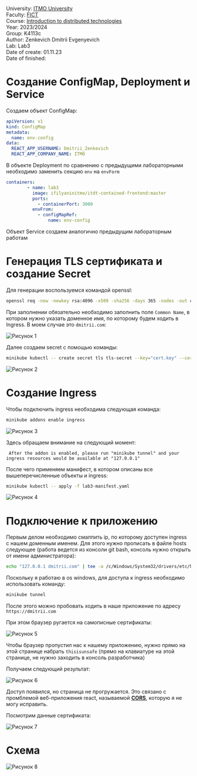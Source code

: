 University: [ITMO University](https://itmo.ru/ru/) \
Faculty: [FICT](https://fict.itmo.ru) \
Course: [Introduction to distributed technologies](https://github.com/itmo-ict-faculty/introduction-to-distributed-technologies) \
Year: 2023/2024 \
Group: K4113с \
Author: Zenkevich Dmitrii Evgenyevich \
Lab: Lab3 \
Date of create: 01.11.23 \
Date of finished: <none>

# Создание ConfigMap, Deployment и Service

Создаем объект ConfigMap:

```yaml
apiVersion: v1
kind: ConfigMap
metadata:
  name: env-config
data:
  REACT_APP_USERNAME: Dmitrii_Zenkevich
  REACT_APP_COMPANY_NAME: ITMO
```
В объекте Deployment по сравнению с предыдущими лабораторными необходимо заменить секцию ``env`` на ``envForm``

```yaml
containers:
        - name: lab3
          image: ifilyaninitmo/itdt-contained-frontend:master
          ports:
            - containerPort: 3000
          envFrom:
            - configMapRef:
                name: env-config
```
Объект Service создаем аналогично предыдущим лабораторным работам

# Генерация TLS сертификата и создание Secret

Для генерации воспользуемся командой openssl:

```bash
openssl req -new -newkey rsa:4096 -x509 -sha256 -days 365 -nodes -out cert.crt -keyout cert.key
```
При заполнении обязательно необходимо заполнить поле ``Common Name``, в котором нужно указать доменное имя, по которому 
будем ходить в Ingress. В моем случае это ``dmitrii.com``:

![Рисунок 1](../lab3/source/certs.png)

Далее создаем secret c помощью команды:

```bash
minikube kubectl -- create secret tls tls-secret --key="cert.key" --cert="cert.crt"
```

![Рисунок 2](../lab3/source/secret.png)

# Создание Ingress

Чтобы подключить ingress необходима следующая команда:

```bash
minikube addons enable ingress
```

![Рисунок 3](../lab3/source/enable-ingress.png)

Здесь обращаем внимание на следующий момент:

`` After the addon is enabled, please run "minikube tunnel" and your ingress resources would be available at "127.0.0.1"``

После чего применяем манифест, в котором описаны все вышеперечисленные объекты и ingress:

```bash 
minikube kubectl -- apply -f lab3-manifest.yaml
```

![Рисунок 4](../lab3/source/apply.png)

# Подключение к приложению

Первым делом необходимо смаппить ip, по которому доступен ingress с нашем доменным именем.
Для этого нужно прописать в файле hosts следующее (работа ведется из консоли git bash, консоль нужно открыть
от имени администратора):

```bash
echo "127.0.0.1 dmitrii.com" | tee -a /c/Windows/System32/drivers/etc/hosts
```

Поскольку я работаю в os windows, для доступа к ingress необходимо использовать команду:

```bash
minikube tunnel
```

После этого можно пробовать ходить в наше приложение по адресу ``https://dmitrii.com``

При этом браузер ругается на самописные сертификаты:

![Рисунок 5](../lab3/source/unsafe.png)

Чтобы браузер пропустил нас к нашему приложению, нужно прямо на этой странице набрать ``thisisunsafe``
(прямо на клавиатуре на этой странице, не нужно заходить в консоль разработчика)

Получаем следующий результат:

![Рисунок 6](../lab3/source/reactapp.png)

Доступ появился, но страница не прогружается. Это связано с промблемой веб-приложения react, называемой [**CORS**](https://www.telerik.com/blogs/all-you-need-to-know-cors-errors),
которую я не могу исправить.

Посмотрим данные сертификата:

![Рисунок 7](../lab3/source/my-cert.png)

# Схема 

![Рисунок 8](../lab3/source/diagramm.png)